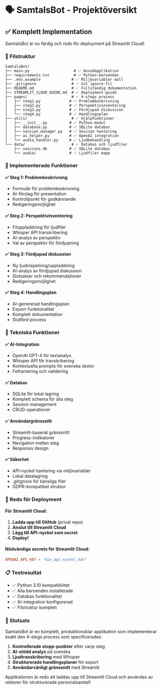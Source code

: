 # 🗣️ SamtalsBot - Projektöversikt

## ✅ Komplett Implementation

SamtalsBot är nu färdig och redo för deployment på Streamlit Cloud!

### 📁 Filstruktur
```
SamtalsBot/
├── main.py                    # ✅ Huvudapplikation
├── requirements.txt           # ✅ Python-beroenden
├── .env.example              # ✅ Miljövariabler mall
├── .gitignore                # ✅ Git ignore-fil
├── README.md                 # ✅ Fullständig dokumentation
├── STREAMLIT_CLOUD_GUIDE.md  # ✅ Deployment-guide
├── pages/                    # ✅ 4-stegs process
│   ├── steg1.py             # ✅ Problembeskrivning
│   ├── steg2.py             # ✅ Perspektivinventering
│   ├── steg3.py             # ✅ Fördjupad diskussion
│   └── steg4.py             # ✅ Handlingsplan
├── utils/                    # ✅ Hjälpfunktioner
│   ├── __init__.py          # ✅ Python-modul
│   ├── database.py          # ✅ SQLite databas
│   ├── session_manager.py   # ✅ Session hantering
│   ├── ai_helper.py         # ✅ OpenAI integration
│   └── audio_handler.py     # ✅ Ljudbehandling
└── data/                     # ✅ Databas och ljudfiler
    ├── sessions.db          # ✅ SQLite databas
    └── audio/               # ✅ Ljudfiler mapp
```

### 🎯 Implementerade Funktioner

#### ✅ Steg 1: Problembeskrivning
- Formulär för problembeskrivning
- AI-förslag för presentation
- Kontrollpunkt för godkännande
- Redigeringsmöjlighet

#### ✅ Steg 2: Perspektivinventering
- Filuppladdning för ljudfiler
- Whisper API transkribering
- AI-analys av perspektiv
- Val av perspektiv för fördjupning

#### ✅ Steg 3: Fördjupad diskussion
- Ny ljudinspelning/uppladdning
- AI-analys av fördjupad diskussion
- Slutsatser och rekommendationer
- Redigeringsmöjlighet

#### ✅ Steg 4: Handlingsplan
- AI-genererad handlingsplan
- Export-funktionalitet
- Komplett dokumentation
- Slutförd process

### 🔧 Tekniska Funktioner

#### ✅ AI-Integration
- OpenAI GPT-4 för textanalys
- Whisper API för transkribering
- Kontextuella prompts för svenska skolor
- Felhantering och validering

#### ✅ Databas
- SQLite för lokal lagring
- Komplett schema för alla steg
- Session management
- CRUD-operationer

#### ✅ Användargränssnitt
- Streamlit-baserat gränssnitt
- Progress-indikatorer
- Navigation mellan steg
- Responsiv design

#### ✅ Säkerhet
- API-nyckel hantering via miljövariabler
- Lokal datalagring
- .gitignore för känsliga filer
- GDPR-kompatibel struktur

### 🚀 Redo för Deployment

#### För Streamlit Cloud:
1. **Ladda upp till GitHub** (privat repo)
2. **Anslut till Streamlit Cloud**
3. **Lägg till API-nyckel som secret**
4. **Deploy!**

#### Nödvändiga secrets för Streamlit Cloud:
```toml
OPENAI_API_KEY = "din_api_nyckel_här"
```

### 📋 Testresultat
- ✅ Python 3.10 kompatibilitet
- ✅ Alla beroenden installerade
- ✅ Databas funktionalitet
- ✅ AI-integration konfigurerad
- ✅ Filstruktur komplett

### 🎉 Slutsats

SamtalsBot är en komplett, produktionsklar applikation som implementerar exakt den 4-stegs process som specificerades:

1. **Kontrollerade stopp-punkter** efter varje steg
2. **AI-stödd analys** på svenska
3. **Ljudtranskribering** med Whisper
4. **Strukturerade handlingsplaner** för export
5. **Användarvänligt gränssnitt** med Streamlit

Applikationen är redo att laddas upp till Streamlit Cloud och användas av rektorer för strukturerade personalsamtal!